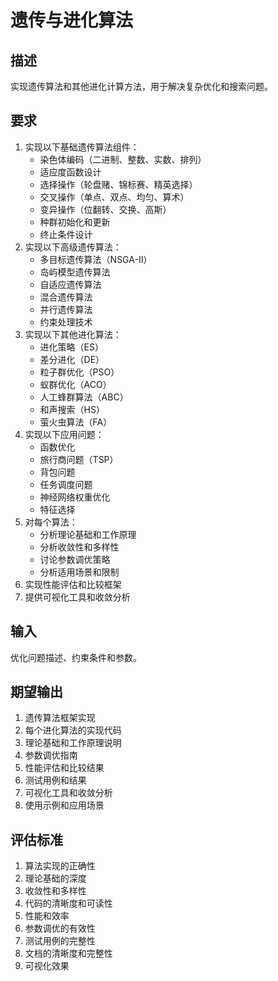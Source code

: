 # 遗传与进化算法

## 描述
实现遗传算法和其他进化计算方法，用于解决复杂优化和搜索问题。

## 要求
1. 实现以下基础遗传算法组件：
   - 染色体编码（二进制、整数、实数、排列）
   - 适应度函数设计
   - 选择操作（轮盘赌、锦标赛、精英选择）
   - 交叉操作（单点、双点、均匀、算术）
   - 变异操作（位翻转、交换、高斯）
   - 种群初始化和更新
   - 终止条件设计
2. 实现以下高级遗传算法：
   - 多目标遗传算法（NSGA-II）
   - 岛屿模型遗传算法
   - 自适应遗传算法
   - 混合遗传算法
   - 并行遗传算法
   - 约束处理技术
3. 实现以下其他进化算法：
   - 进化策略（ES）
   - 差分进化（DE）
   - 粒子群优化（PSO）
   - 蚁群优化（ACO）
   - 人工蜂群算法（ABC）
   - 和声搜索（HS）
   - 萤火虫算法（FA）
4. 实现以下应用问题：
   - 函数优化
   - 旅行商问题（TSP）
   - 背包问题
   - 任务调度问题
   - 神经网络权重优化
   - 特征选择
5. 对每个算法：
   - 分析理论基础和工作原理
   - 分析收敛性和多样性
   - 讨论参数调优策略
   - 分析适用场景和限制
6. 实现性能评估和比较框架
7. 提供可视化工具和收敛分析

## 输入
优化问题描述、约束条件和参数。

## 期望输出
1. 遗传算法框架实现
2. 每个进化算法的实现代码
3. 理论基础和工作原理说明
4. 参数调优指南
5. 性能评估和比较结果
6. 测试用例和结果
7. 可视化工具和收敛分析
8. 使用示例和应用场景

## 评估标准
1. 算法实现的正确性
2. 理论基础的深度
3. 收敛性和多样性
4. 代码的清晰度和可读性
5. 性能和效率
6. 参数调优的有效性
7. 测试用例的完整性
8. 文档的清晰度和完整性
9. 可视化效果